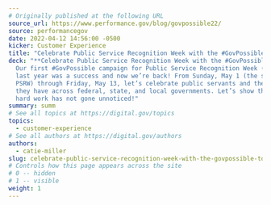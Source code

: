 ```yaml
---
# Originally published at the following URL
source_url: https://www.performance.gov/blog/govpossible22/
source: performancegov
date: 2022-04-12 14:56:00 -0500
kicker: Customer Experience
title: "Celebrate Public Service Recognition Week with the #GovPossible Toolkit"
deck: "**Celebrate Public Service Recognition Week with the #GovPossible Toolkit**&mdash;
  Our first #GovPossible campaign for Public Service Recognition Week (PSRW)
  last year was a success and now we’re back! From Sunday, May 1 (the start of
  PSRW) through Friday, May 13, let’s celebrate public servants and the impact
  they have across federal, state, and local governments. Let’s show them their
  hard work has not gone unnoticed!"
summary: summ
# See all topics at https://digital.gov/topics
topics:
  - customer-experience
# See all authors at https://digital.gov/authors
authors:
  - catie-miller
slug: celebrate-public-service-recognition-week-with-the-govpossible-toolkit
# Controls how this page appears across the site
# 0 -- hidden
# 1 -- visible
weight: 1
---
```

